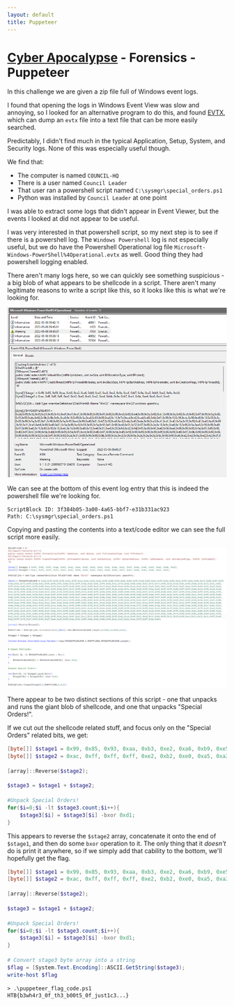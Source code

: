 ```yaml
---
layout: default
title: Puppeteer
---
```


# [Cyber Apocalypse](index.md) - Forensics - Puppeteer

In this challenge we are given a zip file full of Windows event logs.

I found that opening the logs in Windows Event View was slow and annoying, so I looked for an alternative program to do this, and found [EVTX](https://github.com/omerbenamram/evtx), which can dump an `evtx` file into a text file that can be more easily searched.

Predictably, I didn't find much in the typical Application, Setup, System, and Security logs. None of this was especially useful though. 

We find that:
 - The computer is named `COUNCIL-HQ`
 - There is a user named `Council Leader` 
 - That user ran a powershell script named `C:\sysmgr\special_orders.ps1`
 - Python was installed by `Council Leader` at one point

I was able to extract some logs that didn't appear in Event Viewer, but the events I looked at did not appear to be useful.

I was very interested in that powershell script, so my next step is to see if there is a powershell log. The `Windows Powershell` log is not especially useful, but we do have the Powershell Operational log file `Microsoft-Windows-PowerShell%4Operational.evtx` as well. Good thing they had powershell logging enabled.

There aren't many logs here, so we can quickly see something suspicious - a big blob of what appears to be shellcode in a script. There aren't many legitimate reasons to write a script like this, so it looks like this is what we're looking for.

![Event Viewer Screenshot](for-puppeteer/screenshot-01.png)

We can see at the bottom of this event log entry that this is indeed the powershell file we're looking for.

```
ScriptBlock ID: 3f384b05-3a00-4a65-bbf7-e31b331ac923
Path: C:\sysmgr\special_orders.ps1
```

Copying and pasting the contents into a text/code editor we can see the full script more easily.

![Event Viewer Screenshot](for-puppeteer/screenshot-00.png)

There appear to be two distinct sections of this script - one that unpacks and runs the giant blob of shellcode, and one that unpacks "Special Orders!". 

If we cut out the shellcode related stuff, and focus only on the "Special Orders" related bits, we get:
```powershell
[byte[]] $stage1 = 0x99, 0x85, 0x93, 0xaa, 0xb3, 0xe2, 0xa6, 0xb9, 0xe5, 0xa3, 0xe2, 0x8e, 0xe1, 0xb7, 0x8e, 0xa5, 0xb9, 0xe2, 0x8e, 0xb3;
[byte[]] $stage2 = 0xac, 0xff, 0xff, 0xff, 0xe2, 0xb2, 0xe0, 0xa5, 0xa2, 0xa4, 0xbb, 0x8e, 0xb7, 0xe1, 0x8e, 0xe4, 0xa5, 0xe1, 0xe1;

[array]::Reverse($stage2);

$stage3 = $stage1 + $stage2;

#Unpack Special Orders!
for($i=0;$i -lt $stage3.count;$i++){
    $stage3[$i] = $stage3[$i] -bxor 0xd1;
}
```
This appears to reverse the `$stage2` array, concatenate it onto the end of `$stage1`, and then do some `bxor` operation to it. The only thing that it *doesn't* do is print it anywhere, so if we simply add that cability to the bottom, we'll hopefully get the flag.

```powershell
[byte[]] $stage1 = 0x99, 0x85, 0x93, 0xaa, 0xb3, 0xe2, 0xa6, 0xb9, 0xe5, 0xa3, 0xe2, 0x8e, 0xe1, 0xb7, 0x8e, 0xa5, 0xb9, 0xe2, 0x8e, 0xb3;
[byte[]] $stage2 = 0xac, 0xff, 0xff, 0xff, 0xe2, 0xb2, 0xe0, 0xa5, 0xa2, 0xa4, 0xbb, 0x8e, 0xb7, 0xe1, 0x8e, 0xe4, 0xa5, 0xe1, 0xe1;

[array]::Reverse($stage2);

$stage3 = $stage1 + $stage2;

#Unpack Special Orders!
for($i=0;$i -lt $stage3.count;$i++){
    $stage3[$i] = $stage3[$i] -bxor 0xd1;
}

# Convert stage3 byte array into a string
$flag = [System.Text.Encoding]::ASCII.GetString($stage3);
write-host $flag
```
```
> .\puppeteer_flag_code.ps1
HTB{b3wh4r3_0f_th3_b00t5_0f_just1c3...}
```
